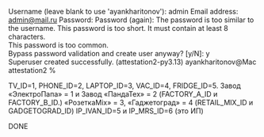 Username (leave blank to use 'ayankharitonov'): admin
Email address: admin@mail.ru
Password: 
Password (again): 
The password is too similar to the username.
This password is too short. It must contain at least 8 characters.                                                                                                               
This password is too common.                                                                                                                                                     
Bypass password validation and create user anyway? [y/N]: y                                                                                                                      
Superuser created successfully.
(attestation2-py3.13) ayankharitonov@Mac attestation2 % 


TV_ID=1, PHONE_ID=2, LAPTOP_ID=3, VAC_ID=4, FRIDGE_ID=5.
Завод «ЭлектроПапа» = 1 и Завод «ПандаТех» = 2 (FACTORY_A_ID и FACTORY_B_ID.)
«РозеткаMix» = 3, «Гаджетоград» = 4 (RETAIL_MIX_ID и GADGETOGRAD_ID)
IP_IVAN_ID=5 и IP_MRS_ID=6 (это ИП)

DONE

